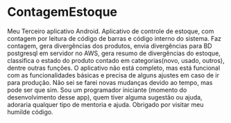 # ContagemEstoque
Meu Terceiro aplicativo Android.
Aplicativo de controle de estoque, com contagem por leitura de código de barras e código interno do sistema. 
Faz contagem, gera divergências dos produtos, envia divergências para BD postgresql em servidor no AWS, gera resumo de divergências do estoque, classifica o estado do produto contado em categorias(novo, usado, outros), dentre outras funções.
O aplicativo não está completo, mas está funcional com as funcionalidades básicas e precisa de alguns ajustes em caso de ir para produção. Não sei se farei novas mudanças devido ao tempo, mas pode ser que sim. 
Sou um programador iniciante (momento do desenvolvimento desse app), quem tiver alguma sugestão ou ajuda, adoraria qualquer tipo de mentoria e ajuda. 
Obrigado por visitar meu humilde código. 
